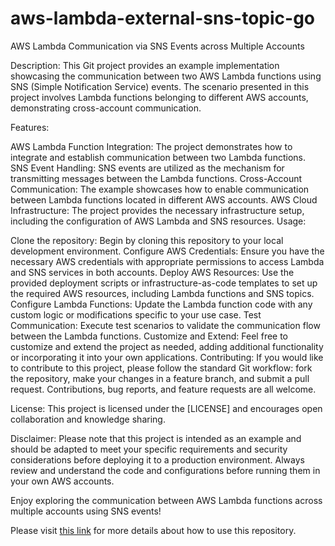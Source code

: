 # aws-lambda-external-sns-topic-go
AWS Lambda Communication via SNS Events across Multiple Accounts

Description:
This Git project provides an example implementation showcasing the communication between two AWS Lambda functions using SNS (Simple Notification Service) events. The scenario presented in this project involves Lambda functions belonging to different AWS accounts, demonstrating cross-account communication.

Features:

AWS Lambda Function Integration: The project demonstrates how to integrate and establish communication between two Lambda functions.
SNS Event Handling: SNS events are utilized as the mechanism for transmitting messages between the Lambda functions.
Cross-Account Communication: The example showcases how to enable communication between Lambda functions located in different AWS accounts.
AWS Cloud Infrastructure: The project provides the necessary infrastructure setup, including the configuration of AWS Lambda and SNS resources.
Usage:

Clone the repository: Begin by cloning this repository to your local development environment.
Configure AWS Credentials: Ensure you have the necessary AWS credentials with appropriate permissions to access Lambda and SNS services in both accounts.
Deploy AWS Resources: Use the provided deployment scripts or infrastructure-as-code templates to set up the required AWS resources, including Lambda functions and SNS topics.
Configure Lambda Functions: Update the Lambda function code with any custom logic or modifications specific to your use case.
Test Communication: Execute test scenarios to validate the communication flow between the Lambda functions.
Customize and Extend: Feel free to customize and extend the project as needed, adding additional functionality or incorporating it into your own applications.
Contributing:
If you would like to contribute to this project, please follow the standard Git workflow: fork the repository, make your changes in a feature branch, and submit a pull request. Contributions, bug reports, and feature requests are all welcome.

License:
This project is licensed under the [LICENSE] and encourages open collaboration and knowledge sharing.

Disclaimer:
Please note that this project is intended as an example and should be adapted to meet your specific requirements and security considerations before deploying it to a production environment. Always review and understand the code and configurations before running them in your own AWS accounts.

Enjoy exploring the communication between AWS Lambda functions across multiple accounts using SNS events!

Please visit [this link](https://solutiontoolkit.com/2023/01/aws-lambda-how-to-publish-and-receive-sns-events-in-go-language/) for more details about how to use this repository.


